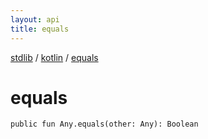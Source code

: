 ```yaml
---
layout: api
title: equals
---
```

[stdlib](../index.md) / [kotlin](index.md) / [equals](equals.md)

# equals

```
public fun Any.equals(other: Any): Boolean
```
